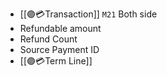 - [[🟣💳Transaction]] `M21` Both side
- Refundable amount
- Refund Count
- Source Payment ID
- [[🟣💳Term Line]]


